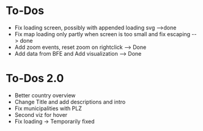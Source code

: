 # To-Dos
- Fix loading screen, possibly with appended loading svg -->done
- Fix map loading only partly when screen is too small and fix escaping --> done
- Add zoom events, reset zoom on rightclick --> Done
- Add data from BFE and Add visualization --> Done
# To-Dos 2.0
- Better country overview
- Change Title and add descriptions and intro
- Fix municipalities with PLZ
- Second viz for hover
- Fix loading -> Temporarily fixed

